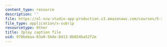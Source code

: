 ```yaml
---
content_type: resource
description: ''
file: https://ol-ocw-studio-app-production.s3.amazonaws.com/courses/5-310-laboratory-chemistry-fall-2019/970bebaa03a056de84130b024ba52f2e_J23egLCM2tc.srt
file_type: application/x-subrip
resourcetype: Other
title: 3play caption file
uid: 970bebaa-03a0-56de-8413-0b024ba52f2e
---
```

